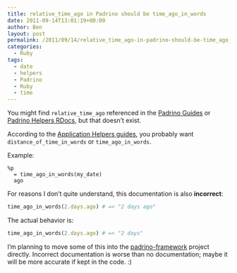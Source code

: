```yaml
---
title: relative_time_ago in Padrino should be time_ago_in_words
date: 2011-09-14T13:01:19+00:00
author: Ben
layout: post
permalink: /2011/09/14/relative_time_ago-in-padrino-should-be-time_ago_in_words/
categories:
  - Ruby
tags:
  - date
  - helpers
  - Padrino
  - Ruby
  - time
---
```

You might find `relative_time_ago` referenced in the [Padrino Guides](http://www.padrinorb.com/guides/home) or [Padrino Helpers RDocs](http://www.padrinorb.com/api/padrino-helpers/README_rdoc.html), but that doesn&#8217;t exist.

According to the [Application Helpers guides](http://www.padrinorb.com/guides/application-helpers), you probably want `distance_of_time_in_words` or `time_ago_in_words`.

Example:

```haml
%p
  = time_ago_in_words(my_date)
  ago
```

For reasons I don&#8217;t quite understand, this documentation is also **incorrect**:

```ruby
time_ago_in_words(2.days.ago) # => "2 days ago"
```

The actual behavior is:

```ruby
time_ago_in_words(2.days.ago) # => "2 days"
```

I&#8217;m planning to move some of this into the [padrino-framework](https://github.com/padrino/padrino-framework) project directly. Incorrect documentation is worse than no documentation; maybe it will be more accurate if kept in the code. :)